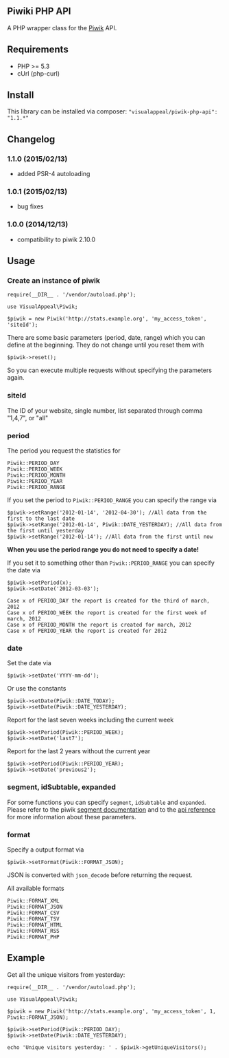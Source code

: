## Piwiki PHP API

A PHP wrapper class for the [Piwik](http://piwik.org/) API.

## Requirements

* PHP >= 5.3
* cUrl (php-curl)

## Install

This library can be installed via composer: `"visualappeal/piwik-php-api": "1.1.*"`

## Changelog

### 1.1.0 (2015/02/13)

* added PSR-4 autoloading

### 1.0.1 (2015/02/13)

* bug fixes

### 1.0.0 (2014/12/13)

* compatibility to piwik 2.10.0

## Usage

### Create an instance of piwik

	require(__DIR__ . '/vendor/autoload.php');

	use VisualAppeal\Piwik;

	$piwik = new Piwik('http://stats.example.org', 'my_access_token', 'siteId');

There are some basic parameters (period, date, range) which you can define at the beginning. They do not change until you reset them with

	$piwik->reset();

So you can execute multiple requests without specifying the parameters again.

### siteId

The ID of your website, single number, list separated through comma "1,4,7", or "all"

### period

The period you request the statistics for

	Piwik::PERIOD_DAY
	Piwik::PERIOD_WEEK
	Piwik::PERIOD_MONTH
	Piwik::PERIOD_YEAR
	Piwik::PERIOD_RANGE

If you set the period to `Piwik::PERIOD_RANGE` you can specify the range via

	$piwik->setRange('2012-01-14', '2012-04-30'); //All data from the first to the last date
	$piwik->setRange('2012-01-14', Piwik::DATE_YESTERDAY); //All data from the first until yesterday
	$piwik->setRange('2012-01-14'); //All data from the first until now

__When you use the period range you do not need to specify a date!__

If you set it to something other than `Piwik::PERIOD_RANGE` you can specify the date via

	$piwik->setPeriod(x);
	$piwik->setDate('2012-03-03');

	Case x of PERIOD_DAY the report is created for the third of march, 2012
	Case x of PERIOD_WEEK the report is created for the first week of march, 2012
	Case x of PERIOD_MONTH the report is created for march, 2012
	Case x of PERIOD_YEAR the report is created for 2012

### date

Set the date via

	$piwik->setDate('YYYY-mm-dd');

Or use the constants

	$piwik->setDate(Piwik::DATE_TODAY);
	$piwik->setDate(Piwik::DATE_YESTERDAY);

Report for the last seven weeks including the current week

	$piwik->setPeriod(Piwik::PERIOD_WEEK);
	$piwik->setDate('last7');

Report for the last 2 years without the current year

	$piwik->setPeriod(Piwik::PERIOD_YEAR);
	$piwik->setDate('previous2');

### segment, idSubtable, expanded

For some functions you can specify `segment`, `idSubtable` and `expanded`. Please refer to the piwik [segment documentation](http://piwik.org/docs/analytics-api/segmentation/) and to the [api reference](http://piwik.org/docs/analytics-api/reference/) for more information about these parameters.

### format

Specify a output format via

	$piwik->setFormat(Piwik::FORMAT_JSON);

JSON is converted with `json_decode` before returning the request.

All available formats

	Piwik::FORMAT_XML
	Piwik::FORMAT_JSON
	Piwik::FORMAT_CSV
	Piwik::FORMAT_TSV
	Piwik::FORMAT_HTML
	Piwik::FORMAT_RSS
	Piwik::FORMAT_PHP


## Example

Get all the unique visitors from yesterday:

	require(__DIR__ . '/vendor/autoload.php');

	use VisualAppeal\Piwik;

	$piwik = new Piwik('http://stats.example.org', 'my_access_token', 1, Piwik::FORMAT_JSON);

	$piwik->setPeriod(Piwik::PERIOD_DAY);
	$piwik->setDate(Piwik::DATE_YESTERDAY);

	echo 'Unique visitors yesterday: ' . $piwik->getUniqueVisitors();
